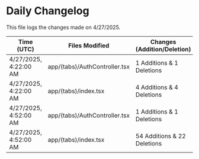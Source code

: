 # Daily Changelog

This file logs the changes made on 4/27/2025.

| Time (UTC)             | Files Modified                    | Changes (Addition/Deletion) |
|------------------------|-----------------------------------|-----------------------------|
| 4/27/2025, 4:22:00 AM | app/(tabs)/AuthController.tsx | 1 Additions & 1 Deletions |
| 4/27/2025, 4:22:00 AM | app/(tabs)/index.tsx | 4 Additions & 4 Deletions |
| 4/27/2025, 4:52:00 AM | app/(tabs)/AuthController.tsx | 1 Additions & 1 Deletions|
| 4/27/2025, 4:52:00 AM | app/(tabs)/index.tsx | 54 Additions & 22 Deletions|
